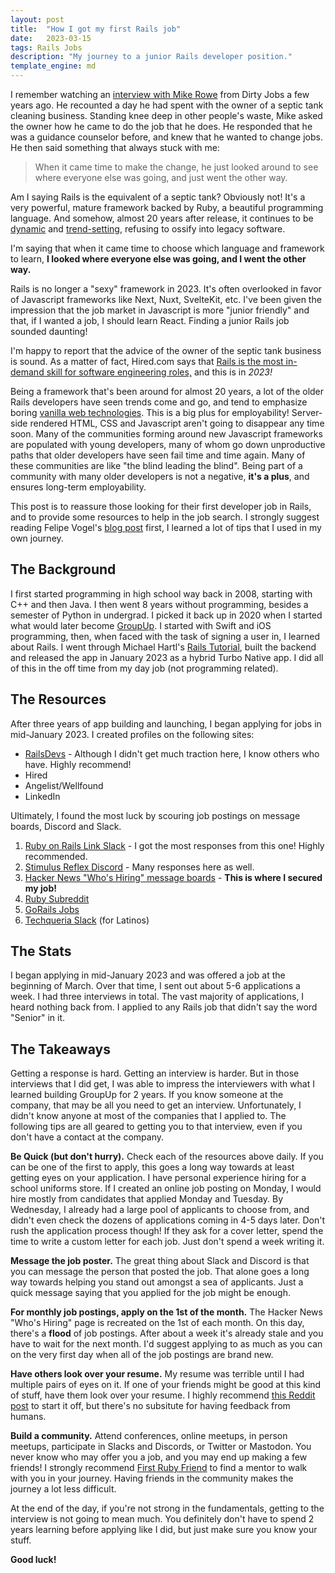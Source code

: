 ```yaml
---
layout: post
title:  "How I got my first Rails job"
date:   2023-03-15
tags: Rails Jobs
description: "My journey to a junior Rails developer position."
template_engine: md
---
```


I remember watching an [interview with Mike Rowe](https://youtu.be/qzKzu86Agg0?t=1054) from Dirty Jobs a few years ago. He recounted a day he had spent with the owner of a septic tank cleaning business. Standing knee deep in other people's waste, Mike asked the owner how he came to do the job that he does. He responded that he was a guidance counselor before, and knew that he wanted to change jobs. He then said something that always stuck with me:

> When it came time to make the change, he just looked around to see where everyone else was going, and just went the other way.

Am I saying Rails is the equivalent of a septic tank? Obviously not! It's a very powerful, mature framework backed by Ruby, a beautiful programming language. And somehow, almost 20 years after release, it continues to be [dynamic](https://hotwired.dev/) and [trend-setting](https://mrsk.dev/), refusing to ossify into legacy software. 

I'm saying that when it came time to choose which language and framework to learn, **I looked where everyone else was going, and I went the other way.**

Rails is no longer a "sexy" framework in 2023. It's often overlooked in favor of Javascript frameworks like Next, Nuxt, SvelteKit, etc. I've been given the impression that the job market in Javascript is more "junior friendly" and that, if I wanted a job, I should learn React. Finding a junior Rails job sounded daunting!

I'm happy to report that the advice of the owner of the septic tank business is sound. As a matter of fact, Hired.com says that [Rails is the most in-demand skill for software engineering roles,](https://hired.com/state-of-software-engineers/2023/) and this is in *2023!* 

Being a framework that's been around for almost 20 years, a lot of the older Rails developers have seen trends come and go, and tend to emphasize boring [vanilla web technologies](https://www.spicyweb.dev/). This is a big plus for employability! Server-side rendered HTML, CSS and Javascript aren't going to disappear any time soon. Many of the communities forming around new Javascript frameworks are populated with young developers, many of whom go down unproductive paths that older developers have seen fail time and time again. Many of these communities are like "the blind leading the blind". Being part of a community with many older developers is not a negative, **it's a plus**, and ensures long-term employability.

This post is to reassure those looking for their first developer job in Rails, and to provide some resources to help in the job search. I strongly suggest reading Felipe Vogel's [blog post](https://fpsvogel.com/posts/2022/how-to-find-ruby-rails-job) first, I learned a lot of tips that I used in my own journey. 

## The Background
I first started programming in high school way back in 2008, starting with C++ and then Java. I then went 8 years without programming, besides a semester of Python in undergrad. I picked it back up in 2020 when I started what would later become [GroupUp](https://groupup.club/). I started with Swift and iOS programming, then, when faced with the task of signing a user in, I learned about Rails. I went through Michael Hartl's [Rails Tutorial](https://www.railstutorial.org/), built the backend and released the app in January 2023 as a hybrid Turbo Native app. I did all of this in the off time from my day job (not programming related).

## The Resources
After three years of app building and launching, I began applying for jobs in mid-January 2023. I created profiles on the following sites:

- [RailsDevs](https://railsdevs.com/) - Although I didn't get much traction here, I know others who have. Highly recommend!
- Hired
- Angelist/Wellfound
- LinkedIn

Ultimately, I found the most luck by scouring job postings on message boards, Discord and Slack.
1. [Ruby on Rails Link Slack](https://www.rubyonrails.link/) - I got the most responses from this one! Highly recommended.
2. [Stimulus Reflex Discord](https://discord.com/invite/stimulus-reflex) - Many responses here as well.
3. [Hacker News "Who's Hiring" message boards](https://news.ycombinator.com/item?id=34983767) -  **This is where I secured my job!**
4. [Ruby Subreddit](https://www.reddit.com/r/ruby/)
5. [GoRails Jobs](https://jobs.gorails.com/)
6. [Techqueria Slack](https://techqueria.org/) (for Latinos)

## The Stats
I began applying in mid-January 2023 and was offered a job at the beginning of March. Over that time, I sent out about 5-6 applications a week. I had three interviews in total. The vast majority of applications, I heard nothing back from. I applied to any Rails job that didn't say the word "Senior" in it.

## The Takeaways
Getting a response is hard. Getting an interview is harder. But in those interviews that I did get, I was able to impress the interviewers with what I learned building GroupUp for 2 years. If you know someone at the company, that may be all you need to get an interview. Unfortunately, I didn't know anyone at most of the companies that I applied to. The following tips are all geared to getting you to that interview, even if you don't have a contact at the company.

**Be Quick (but don't hurry).** Check each of the resources above daily. If you can be one of the first to apply, this goes a long way towards at least getting eyes on your application. I have personal experience hiring for a school uniforms store. If I created an online job posting on Monday, I would hire mostly from candidates that applied Monday and Tuesday. By Wednesday, I already had a large pool of applicants to choose from, and didn't even check the dozens of applications coming in 4-5 days later. Don't rush the application process though! If they ask for a cover letter, spend the time to write a custom letter for each job. Just don't spend a week writing it.

**Message the job poster.** The great thing about Slack and Discord is that you can message the person that posted the job. That alone goes a long way towards helping you stand out amongst a sea of applicants. Just a quick message saying that you applied for the job might be enough.

**For monthly job postings, apply on the 1st of the month.** The Hacker News "Who's Hiring" page is recreated on the 1st of each month. On this day, there's a **flood** of job postings. After about a week it's already stale and you have to wait for the next month. I'd suggest applying to as much as you can on the very first day when all of the job postings are brand new.

**Have others look over your resume.** My resume was terrible until I had multiple pairs of eyes on it. If one of your friends might be good at this kind of stuff, have them look over your resume. I highly recommend [this Reddit post](https://www.reddit.com/r/jobs/comments/7y8k6p/im_an_exrecruiter_for_some_of_the_top_companies/) to start it off, but there's no subsitute for having feedback from humans.

**Build a community.** Attend conferences, online meetups, in person meetups, participate in Slacks and Discords, or Twitter or Mastodon. You never know who may offer you a job, and you may end up making a few friends! I strongly recommend [First Ruby Friend](https://firstrubyfriend.org/) to find a mentor to walk with you in your journey. Having friends in the community makes the journey a lot less difficult.

At the end of the day, if you're not strong in the fundamentals, getting to the interview is not going to mean much. You definitely don't have to spend 2 years learning before applying like I did, but just make sure you know your stuff. 

**Good luck!**
